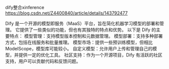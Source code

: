 dify整合xinference
https://blog.csdn.net/Z4400840/article/details/143792477

Dify 是一个开源的模型即服务（MaaS）平台，旨在简化机器学习模型的部署和管理。
它提供了一些类似的功能，但也有其独特的特点和优势。
以下是 Dify 的主要特点：
模型管理：支持模型版本控制和元数据管理。
模型部署：支持多种部署方式，包括在线服务和批量推理。
模型市场：提供一些预训练模型，但相比 ModelScope，模型库可能较小。
自定义模型：允许用户上传和管理自己的模型，并提供一定的优化工具。
社区支持：作为一个开源项目，Dify 有活跃的社区支持，用户可以贡献代码和反馈问题。
